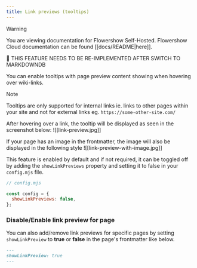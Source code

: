 ```yaml
---
title: Link previews (tooltips)
---
```

> [!warning]
> You are viewing documentation for Flowershow Self-Hosted. Flowershow Cloud documentation can be found [[docs/README|here]].

🚧 THIS FEATURE NEEDS TO BE RE-IMPLEMENTED AFTER SWITCH TO MARKDOWNDB

You can enable tooltips with page preview content showing when hovering over wiki-links.

> [!note]
> Tooltips are only supported for internal links ie. links to other pages within your site and not for external links eg. `https://some-other-site.com/`

After hovering over a link, the tooltip will be displayed as seen in the screenshot below:
![[link-preview.jpg]]

If your page has an image in the frontmatter, the image will also be displayed in the following style
![[link-preview-with-image.jpg]]

This feature is enabled by default and if not required, it can be toggled off by adding the `showLinkPreviews` property and setting it to false in your `config.mjs` file.

```js
// config.mjs

const config = {
  showLinkPreviews: false,
};
```

### Disable/Enable link preview for page

You can also add/remove link previews for specific pages by setting `showLinkPreview` to **true** or **false** in the page's frontmatter like below.

```md
---
showLinkPreview: true
---
```
